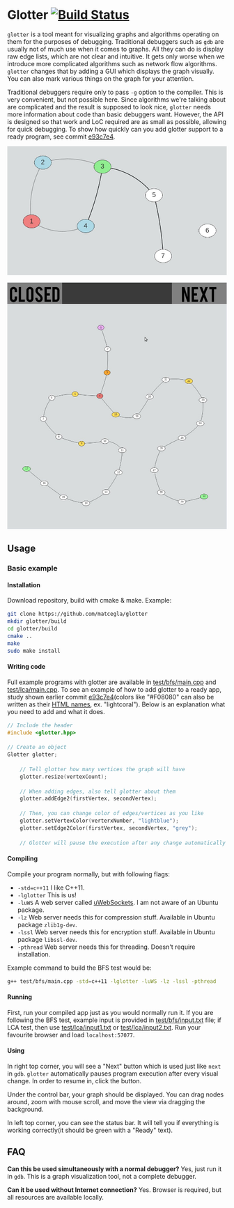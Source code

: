 # Glotter [![Build Status](https://travis-ci.org/matcegla/glotter.svg?branch=master)](https://travis-ci.org/matcegla/glotter)
`glotter` is a tool meant for visualizing graphs and algorithms operating on them for the purposes of debugging. Traditional debuggers such as `gdb` are usually not of much use when it comes to graphs. All they can do is display raw edge lists, which are not clear and intuitive. It gets only worse when we introduce more complicated algorithms such as network flow algorithms. `glotter` changes that by adding a GUI which displays the graph visually. You can also mark various things on the graph for your attention.

Traditional debuggers require only to pass `-g` option to the compiler. This is very convenient, but not possible here. Since algorithms we're talking about are complicated and the result is supposed to look nice, `glotter` needs more information about code than basic debuggers want. However, the API is designed so that work and LoC required are as small as possible, allowing for quick debugging. To show how quickly can you add glotter support to a ready program, see commit [e93c7e4](https://github.com/matcegla/glotter/commit/e93c7d4dd7906396fb8dc6300d193f7809072bbb).

![Screenshot of example BFS debugging session](help/screen1.jpg "Screen of example BFS debugging session")

![Screenshot of example LCA debugging session](help/screen2.jpg "Screen of example LCA debugging session")

## Usage

### Basic example

#### Installation

Download repository, build with cmake & make. Example:
```bash
git clone https://github.com/matcegla/glotter
mkdir glotter/build
cd glotter/build
cmake ..
make
sudo make install
```

#### Writing code

Full example programs with glotter are available in [test/bfs/main.cpp](test/bfs/main.cpp) and [test/lca/main.cpp](test/lca/main.cpp). To see an example of how to add glotter to a ready app, study shown earlier commit [e93c7e4](https://github.com/matcegla/glotter/commit/e93c7d4dd7906396fb8dc6300d193f7809072bbb)(colors like "#F08080" can also be written as their [HTML names](https://www.w3schools.com/tags/ref_colornames.asp), ex. "lightcoral"). Below is an explanation what you need to add and what it does.

```cpp
// Include the header
#include <glotter.hpp>

// Create an object
Glotter glotter;

	// Tell glotter how many vertices the graph will have
	glotter.resize(vertexCount);

	// When adding edges, also tell glotter about them
	glotter.addEdge2(firstVertex, secondVertex);

	// Then, you can change color of edges/vertices as you like
	glotter.setVertexColor(verterxNumber, "lightblue");
	glotter.setEdge2Color(firstVertex, secondVertex, "grey");

	// Glotter will pause the execution after any change automatically
```

#### Compiling

Compile your program normally, but with following flags:
- `-std=c++11` I like C++11.
- `-lglotter` This is us!
- `-luWS` A web server called [uWebSockets](https://github.com/uNetworking/uWebSockets). I am not aware of an Ubuntu package.
- `-lz` Web server needs this for compression stuff. Available in Ubuntu package `zlib1g-dev`.
- `-lssl` Web server needs this for encryption stuff. Available in Ubuntu package `libssl-dev`.
- `-pthread` Web server needs this for threading. Doesn't require installation.

Example command to build the BFS test would be:
```bash
g++ test/bfs/main.cpp -std=c++11 -lglotter -luWS -lz -lssl -pthread
```

#### Running

First, run your compiled app just as you would normally run it. If you are following the BFS test, example input is provided in [test/bfs/input.txt](test/bfs/input.txt) file; if LCA test, then use [test/lca/input1.txt](test/lca/input1.txt) or [test/lca/input2.txt](test/lca/input2.txt). Run your favourite browser and load `localhost:57077`.

#### Using

In right top corner, you will see a "Next" button which is used just like `next` in `gdb`. `glotter` automatically pauses program execution after every visual change. In order to resume in, click the button.

Under the control bar, your graph should be displayed. You can drag nodes around, zoom with mouse scroll, and move the view via dragging the background.

In left top corner, you can see the status bar. It will tell you if everything is working correctly(it should be green with a "Ready" text).

## ~~F~~AQ

**Can this be used simultaneously with a normal debugger?**
Yes, just run it in `gdb`. This is a graph visualization tool, not a complete debugger.

**Can it be used without Internet connection?**
Yes. Browser is required, but all resources are available locally.
